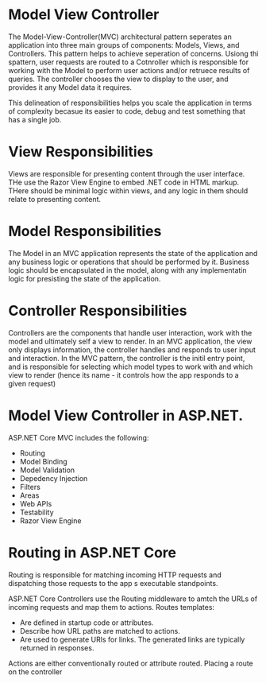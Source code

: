 # Model View Controller

The Model-View-Controller(MVC) architectural pattern seperates an application into three main groups of components: Models, Views, and Controllers. This pattern helps to achieve seperation of concerns. Usiong thi spattern, user requests are routed to a Cotnroller which is responsible for working with the Model to perform user actions and/or retruece results of queries. The controller chooses the view to display to the user, and provides it any Model data it requires.

This delineation of responsibilities helps you scale the application in terms of complexity becasue its easier to code, debug and test something that has a single job.


# View Responsibilities

Views are responsible for presenting content through the user interface. THe use the Razor View Engine to embed .NET code in HTML markup. THere should be minimal logic within views, and any logic in them should relate to presenting content. 

# Model Responsibilities

The Model in an MVC application represents the state of the application and any business logic or operations that should be performed by it. Business logic should be encapsulated in the model, along with any implementatin logic for presisting the state of the application.

# Controller Responsibilities

Controllers are the components that handle user interaction, work with the model and ultimately self a view to render. In an MVC application, the view only displays information, the controller handles and responds to user input and interaction. In the MVC pattern, the controller is the initil entry point, and is responsible for selecting which model types to work with and which view to render (hence its name - it controls how the app responds to a given request)

# Model View Controller in ASP.NET.

ASP.NET Core MVC includes the following:
  - Routing
  - Model Binding
  - Model Validation
  - Depedency Injection
  - Filters
  - Areas
  - Web APIs
  - Testability 
  - Razor View Engine
  
  
# Routing in ASP.NET Core

Routing is responsible for matching incoming HTTP requests and dispatching those requests to the app
s executable standpoints. 

ASP.NET Core Controllers use the Routing middleware to amtch the URLs of incoming requests and map them to actions. Routes templates:
  - Are defined in startup code or attributes.
  - Describe how URL paths are matched to actions.
  - Are used to generate URls for links. The generated links are typically returned in responses.
  
 Actions are either conventionally routed or attribute routed. Placing a route on the controller 




